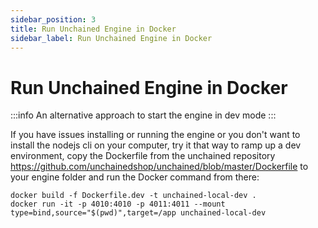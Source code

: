 ```yaml
---
sidebar_position: 3
title: Run Unchained Engine in Docker
sidebar_label: Run Unchained Engine in Docker
---
```

# Run Unchained Engine in Docker
:::info
An alternative approach to start the engine in dev mode
:::


If you have issues installing or running the engine or you don't want to install the nodejs cli on your computer, try it that way to ramp up a dev environment, copy the Dockerfile from the unchained repository https://github.com/unchainedshop/unchained/blob/master/Dockerfile to your engine folder and run the Docker command from there:

```
docker build -f Dockerfile.dev -t unchained-local-dev .
docker run -it -p 4010:4010 -p 4011:4011 --mount type=bind,source="$(pwd)",target=/app unchained-local-dev
```